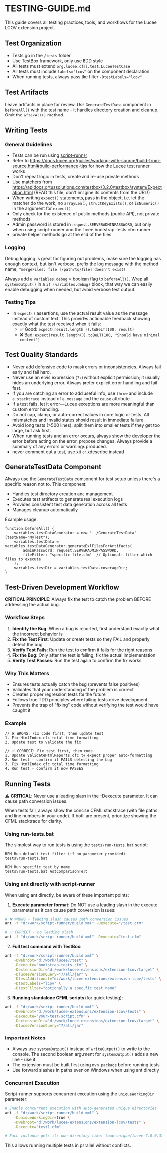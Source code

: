 # TESTING-GUIDE.md

This guide covers all testing practices, tools, and workflows for the Lucee LCOV extension project.

## Test Organization

- Tests go in the `/tests` folder
- Use TestBox framework, only use BDD style
- All tests must extend `org.lucee.cfml.test.LuceeTestCase`
- All tests must include `labels="lcov"` on the component declaration
- When running tests, always pass the filter `-DtestLabels="lcov"`

## Test Artifacts

Leave artifacts in place for review. Use `GenerateTestData` component in `beforeAll()` with the test name - it handles directory creation and cleanup. Omit the `afterAll()` method.

## Writing Tests

### General Guidelines

- Tests can be run using [script-runner](https://github.com/lucee/script-runner/)
- Refer to https://docs.lucee.org/guides/working-with-source/build-from-source.html#build-performance-tips for how the Lucee test runner works
- Don't repeat logic in tests, create and re-use private methods
- Use matchers from https://apidocs.ortussolutions.com/testbox/3.2.0/testbox/system/Expectation.html (READ this file, don't imagine its contents from the URL!)
- When writing `expect()` statements, pass in the object, i.e. let the matcher do the work, no `arrayLen()`, `structKeyExists()`, or `isNumeric()` in the argument for `expect()`
- Only check for the existence of public methods (public API), not private methods
- Admin password is stored in `request.SERVERADMINPASSWORD`, but only when using script-runner and the lucee bootstrap-tests.cfm runner
- private helper methods go at the end of the files


### Logging

Debug logging is great for figuring out problems, make sure the logging has enough context, but isn't verbose. prefix the log message with the method name, `"mergeFiles: file [/path/to/file] doesn't exist!`

Always add a `variables.debug` = boolean flag to `beforeAll()`. Wrap all `systemOutput()` in a `if (variables.debug)` block, that way we can easily enable debugging when needed, but avoid verbose test output.


### Testing Tips

- In `expect()` assertions, use the actual result value as the message instead of custom text. This provides actionable feedback showing exactly what the test received when it fails:
  - ✅ Good: `expect(result.length()).toBeLT(100, result)`
  - ❌ Bad: `expect(result.length()).toBeLT(100, "Should have minimal content")`

## Test Quality Standards

- Never add defensive code to mask errors or inconsistencies. Always fail early and fail hard.
- Never use an elvis expression (`?:`) without explicit permission; it usually hides an underlying error. Always prefer explicit error handling and fail fast.
- If you are catching an error to add useful info, use `throw` and include `e.stacktrace` instead of `e.message` and the `cause` attribute.
- If a test fails, let it error—Lucee exceptions are more meaningful than custom error handling.
- Do not cap, clamp, or auto-correct values in core logic or tests. All mismatches and invalid states should result in immediate failure.
- Avoid long tests (>500 lines); split them into smaller tests if they get too large, but ask first.
- When running tests and an error occurs, always show the developer the error before acting on the error, propose changes. Always provide a summary of any errors or warnings produced.
- never comment out a test, use xit or xdescribe instead

## GenerateTestData Component

Always use the `GenerateTestData` component for test setup unless there's a specific reason not to. This component:
- Handles test directory creation and management
- Executes test artifacts to generate real execution logs
- Provides consistent test data generation across all tests
- Manages cleanup automatically

Example usage:
```cfscript
function beforeAll() {
    variables.testDataGenerator = new "../GenerateTestData"(testName="MyTest");
    variables.testData = variables.testDataGenerator.generateExlFilesForArtifacts(
        adminPassword: request.SERVERADMINPASSWORD,
        fileFilter: "specific-file.cfm"  // Optional: filter which files to execute
    );
    variables.testDir = variables.testData.coverageDir;
}
```

## Test-Driven Development Workflow

**CRITICAL PRINCIPLE**: Always fix the test to catch the problem BEFORE addressing the actual bug.

### Workflow Steps

1. **Identify the Bug**: When a bug is reported, first understand exactly what the incorrect behavior is
2. **Fix the Test First**: Update or create tests so they FAIL and properly detect the bug
3. **Verify Test Fails**: Run the test to confirm it fails for the right reasons
4. **Fix the Bug**: Only after the test is failing, fix the actual implementation
5. **Verify Test Passes**: Run the test again to confirm the fix works

### Why This Matters

- Ensures tests actually catch the bug (prevents false positives)
- Validates that your understanding of the problem is correct
- Creates proper regression tests for the future
- Follows true TDD principles where failing tests drive development
- Prevents the trap of "fixing" code without verifying the test would have caught it

### Example

```
// ❌ WRONG: Fix code first, then update test
1. Fix HtmlIndex.cfc total time formatting
2. Update test to validate the fix

// ✅ CORRECT: Fix test first, then code
1. Update ValidateHtmlReports.cfc to expect proper auto-formatting
2. Run test - confirm it FAILS detecting the bug
3. Fix HtmlIndex.cfc total time formatting
4. Run test - confirm it now PASSES
```

## Running Tests

⚠️ **CRITICAL**: Never use a leading slash in the -Dexecute parameter. It can cause path conversion issues.

When tests fail, always show the concise CFML stacktrace (with file paths and line numbers in your code). If both are present, prioritize showing the CFML stacktrace for clarity.

### Using run-tests.bat

The simplest way to run tests is using the `tests\run-tests.bat` script:

```batch
REM Run default test filter (if no parameter provided)
tests\run-tests.bat

REM Run specific test by name
tests\run-tests.bat AstComparisonTest
```

### Using ant directly with script-runner

When using ant directly, be aware of these important points:

1. **Execute parameter format**: Do NOT use a leading slash in the execute parameter as it can cause path conversion issues:

```bash
# ❌ WRONG - leading slash causes path conversion issues
ant -f "d:/work/script-runner/build.xml" -Dexecute="/test.cfm"

# ✅ CORRECT - no leading slash
ant -f "d:/work/script-runner/build.xml" -Dexecute="test.cfm"
```

2. **Full test command with TestBox**:

```bash
ant -f "d:/work/script-runner/build.xml" \
    -Dwebroot="d:/work/lucee7/test" \
    -Dexecute="bootstrap-tests.cfm" \
    -DextensionDir="d:/work/lucee-extensions/extension-lcov/target" \
    -DluceeVersionQuery="7/all/jar" \
    -DtestAdditional="d:/work/lucee-extensions/extension-lcov/tests" \
    -DtestLabels="lcov" \
    -DtestFilter="optionally a specific test name"
```

3. **Running standalone CFML scripts** (for quick testing):

```bash
ant -f "d:/work/script-runner/build.xml" \
    -Dwebroot="d:/work/lucee-extensions/extension-lcov/tests" \
    -Dexecute="your-test-script.cfm" \
    -DextensionDir="d:/work/lucee-extensions/extension-lcov/target" \
    -DluceeVersionQuery="7/all/jar"
```

### Important Notes

- Always use `systemOutput()` instead of `writeOutput()` to write to the console. The second boolean argument for `systemOutput()` adds a new line - use it.
- The extension must be built first using `mvn package` before running tests
- Use forward slashes in paths even on Windows when using ant directly

### Concurrent Execution

Script-runner supports concurrent execution using the `uniqueWorkingDir` parameter:

```bash
# Enable concurrent execution with auto-generated unique directories
ant -f "d:/work/script-runner/build.xml" \
    -DuniqueWorkingDir=true \
    -Dwebroot="d:/work/lucee-extensions/extension-lcov/tests" \
    -Dexecute="test1.cfm"

# Each instance gets its own directory like: temp-unique/lucee-7.0.0.374-20250909-112035-669
```

This allows running multiple tests in parallel without conflicts.
